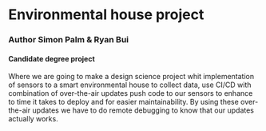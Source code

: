 # Environmental house project
### Author Simon Palm & Ryan Bui

#### Candidate degree project
Where we are going to make a design science project whit implementation of sensors to a smart environmental house to collect data, use CI/CD with combination of over-the-air updates push code to our sensors to enhance to time it takes to deploy and for easier maintainability. By using these over-the-air updates we have to do remote debugging to know that our updates actually works.
